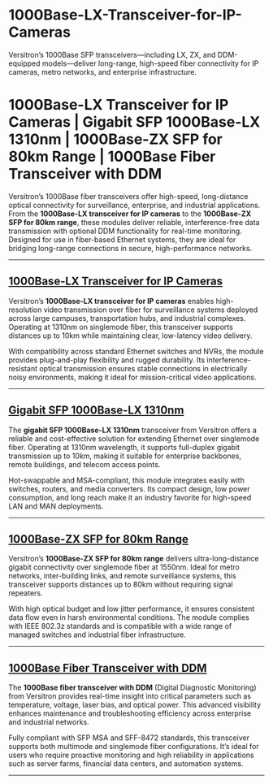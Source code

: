 # 1000Base-LX-Transceiver-for-IP-Cameras
Versitron’s 1000Base SFP transceivers—including LX, ZX, and DDM-equipped models—deliver long-range, high-speed fiber connectivity for IP cameras, metro networks, and enterprise infrastructure.
# 1000Base-LX Transceiver for IP Cameras | Gigabit SFP 1000Base-LX 1310nm | 1000Base-ZX SFP for 80km Range | 1000Base Fiber Transceiver with DDM

Versitron’s 1000Base fiber transceivers offer high-speed, long-distance optical connectivity for surveillance, enterprise, and industrial applications. From the **1000Base-LX transceiver for IP cameras** to the **1000Base-ZX SFP for 80km range**, these modules deliver reliable, interference-free data transmission with optional DDM functionality for real-time monitoring. Designed for use in fiber-based Ethernet systems, they are ideal for bridging long-range connections in secure, high-performance networks.

---

## [1000Base-LX Transceiver for IP Cameras](https://www.versitron.com/products/10-100-1000base-t-to-1000base-sx-lx-triple-duty-gigabit-media-converter-with-sfp-gbic-technology)
Versitron’s **1000Base-LX transceiver for IP cameras** enables high-resolution video transmission over fiber for surveillance systems deployed across large campuses, transportation hubs, and industrial complexes. Operating at 1310nm on singlemode fiber, this transceiver supports distances up to 10km while maintaining clear, low-latency video delivery.

With compatibility across standard Ethernet switches and NVRs, the module provides plug-and-play flexibility and rugged durability. Its interference-resistant optical transmission ensures stable connections in electrically noisy environments, making it ideal for mission-critical video applications.

---

## [Gigabit SFP 1000Base-LX 1310nm](https://www.versitron.com/products/10-100-1000base-t-to-1000base-sx-lx-triple-duty-gigabit-media-converter-with-sfp-gbic-technology)
The **gigabit SFP 1000Base-LX 1310nm** transceiver from Versitron offers a reliable and cost-effective solution for extending Ethernet over singlemode fiber. Operating at 1310nm wavelength, it supports full-duplex gigabit transmission up to 10km, making it suitable for enterprise backbones, remote buildings, and telecom access points.

Hot-swappable and MSA-compliant, this module integrates easily with switches, routers, and media converters. Its compact design, low power consumption, and long reach make it an industry favorite for high-speed LAN and MAN deployments.

---

## [1000Base-ZX SFP for 80km Range](https://www.versitron.com/products/10-100-1000base-t-to-1000base-sx-lx-triple-duty-gigabit-media-converter-with-sfp-gbic-technology)
Versitron’s **1000Base-ZX SFP for 80km range** delivers ultra-long-distance gigabit connectivity over singlemode fiber at 1550nm. Ideal for metro networks, inter-building links, and remote surveillance systems, this transceiver supports distances up to 80km without requiring signal repeaters.

With high optical budget and low jitter performance, it ensures consistent data flow even in harsh environmental conditions. The module complies with IEEE 802.3z standards and is compatible with a wide range of managed switches and industrial fiber infrastructure.

---

## [1000Base Fiber Transceiver with DDM](https://www.versitron.com/products/10-100-1000base-t-to-1000base-sx-lx-triple-duty-gigabit-media-converter-with-sfp-gbic-technology)
The **1000Base fiber transceiver with DDM** (Digital Diagnostic Monitoring) from Versitron provides real-time insight into critical parameters such as temperature, voltage, laser bias, and optical power. This advanced visibility enhances maintenance and troubleshooting efficiency across enterprise and industrial networks.

Fully compliant with SFP MSA and SFF-8472 standards, this transceiver supports both multimode and singlemode fiber configurations. It’s ideal for users who require proactive monitoring and high reliability in applications such as server farms, financial data centers, and automation systems.

---
